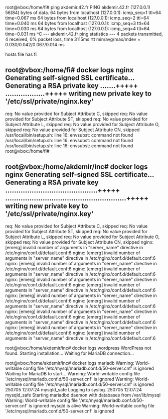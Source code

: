 root@vbox:/home/fi# ping akdemir.42.fr
PING akdemir.42.fr (127.0.0.1) 56(84) bytes of data.
64 bytes from localhost (127.0.0.1): icmp_seq=1 ttl=64 time=0.067 ms
64 bytes from localhost (127.0.0.1): icmp_seq=2 ttl=64 time=0.040 ms
64 bytes from localhost (127.0.0.1): icmp_seq=3 ttl=64 time=0.030 ms
64 bytes from localhost (127.0.0.1): icmp_seq=4 ttl=64 time=0.031 ms
^C
--- akdemir.42.fr ping statistics ---
4 packets transmitted, 4 received, 0% packet loss, time 3115ms
rtt min/avg/max/mdev = 0.030/0.042/0.067/0.014 ms

hosts file has fi

root@vbox:/home/fi# docker logs nginx
Generating self-signed SSL certificate...
Generating a RSA private key
.......+++++
..................+++++
writing new private key to '/etc/ssl/private/nginx.key'
-----
req: No value provided for Subject Attribute C, skipped
req: No value provided for Subject Attribute ST, skipped
req: No value provided for Subject Attribute L, skipped
req: No value provided for Subject Attribute O, skipped
req: No value provided for Subject Attribute CN, skipped
/usr/local/bin/setup.sh: line 16: envsubst: command not found
/usr/local/bin/setup.sh: line 16: envsubst: command not found
/usr/local/bin/setup.sh: line 16: envsubst: command not found
root@vbox:/home/fi#



root@vbox:/home/akdemir/inc# docker logs nginx
Generating self-signed SSL certificate...
Generating a RSA private key
..........................................+++++
.......................................................+++++
writing new private key to '/etc/ssl/private/nginx.key'
-----
req: No value provided for Subject Attribute C, skipped
req: No value provided for Subject Attribute ST, skipped
req: No value provided for Subject Attribute L, skipped
req: No value provided for Subject Attribute O, skipped
req: No value provided for Subject Attribute CN, skipped
nginx: [emerg] invalid number of arguments in "server_name" directive in /etc/nginx/conf.d/default.conf:6
nginx: [emerg] invalid number of arguments in "server_name" directive in /etc/nginx/conf.d/default.conf:6
nginx: [emerg] invalid number of arguments in "server_name" directive in /etc/nginx/conf.d/default.conf:6
nginx: [emerg] invalid number of arguments in "server_name" directive in /etc/nginx/conf.d/default.conf:6
nginx: [emerg] invalid number of arguments in "server_name" directive in /etc/nginx/conf.d/default.conf:6
nginx: [emerg] invalid number of arguments in "server_name" directive in /etc/nginx/conf.d/default.conf:6
nginx: [emerg] invalid number of arguments in "server_name" directive in /etc/nginx/conf.d/default.conf:6
nginx: [emerg] invalid number of arguments in "server_name" directive in /etc/nginx/conf.d/default.conf:6
nginx: [emerg] invalid number of arguments in "server_name" directive in /etc/nginx/conf.d/default.conf:6
nginx: [emerg] invalid number of arguments in "server_name" directive in /etc/nginx/conf.d/default.conf:6
nginx: [emerg] invalid number of arguments in "server_name" directive in /etc/nginx/conf.d/default.conf:6
nginx: [emerg] invalid number of arguments in "server_name" directive in /etc/nginx/conf.d/default.conf:6

root@vbox:/home/akdemir/inc# docker logs wordpress
WordPress not found. Starting installation...
Waiting for MariaDB connection...

root@vbox:/home/akdemir/inc# docker logs mariadb
Warning: World-writable config file '/etc/mysql/mariadb.conf.d/50-server.cnf' is ignored
Waiting for MariaDB to start...
Warning: World-writable config file '/etc/mysql/mariadb.conf.d/50-server.cnf' is ignored
Warning: World-writable config file '/etc/mysql/mariadb.conf.d/50-server.cnf' is ignored
250705 12:07:24 mysqld_safe Logging to syslog.
250705 12:07:24 mysqld_safe Starting mariadbd daemon with databases from /var/lib/mysql
Warning: World-writable config file '/etc/mysql/mariadb.conf.d/50-server.cnf' is ignored
mysqld is alive
Warning: World-writable config file '/etc/mysql/mariadb.conf.d/50-server.cnf' is ignored
